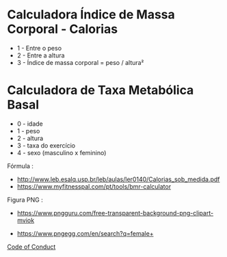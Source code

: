# Calculadora Índice de Massa Corporal - Calorias

- 1 - Entre o peso
- 2 - Entre a altura
- 3 - Índice de massa corporal = peso / altura²

# Calculadora de Taxa Metabólica Basal


- 0 - idade
- 1 - peso
- 2 - altura
- 3 - taxa do exercício
- 4 - sexo (masculino x feminino)

Fórmula :

- http://www.leb.esalq.usp.br/leb/aulas/ler0140/Calorias_sob_medida.pdf
- https://www.myfitnesspal.com/pt/tools/bmr-calculator

Figura PNG :

- https://www.pngguru.com/free-transparent-background-png-clipart-mviok

- https://www.pngegg.com/en/search?q=female+

[Code of Conduct](https://github.com/adalbertobrant/metabolismobasal/blob/master/CODE_OF_CONDUCT.md)

